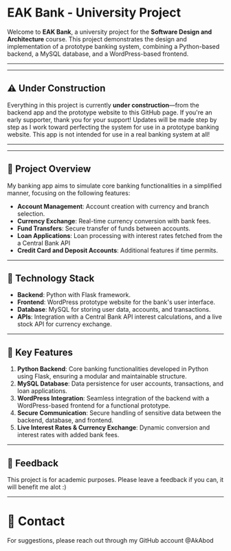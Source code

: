 # EAK Bank - University Project

Welcome to **EAK Bank**, a university project for the **Software Design and Architecture** course. This project demonstrates the design and implementation of a prototype banking system, combining a Python-based backend, a MySQL database, and a WordPress-based frontend.

---
---

## ⚠️ Under Construction

Everything in this project is currently **under construction**—from the backend app and the prototype website to this GitHub page. If you're an early supporter, thank you for your support! Updates will be made step by step as I work toward perfecting the system for use in a prototype banking website. This app is not intended for use in a real banking system at all!

---
---

## 📖 Project Overview

My banking app aims to simulate core banking functionalities in a simplified manner, focusing on the following features:

- **Account Management**: Account creation with currency and branch selection.
- **Currency Exchange**: Real-time currency conversion with bank fees.
- **Fund Transfers**: Secure transfer of funds between accounts.
- **Loan Applications**: Loan processing with interest rates fetched from the a Central Bank API
- **Credit Card and Deposit Accounts**: Additional features if time permits.

---

## 🔧 Technology Stack

- **Backend**: Python with Flask framework.
- **Frontend**: WordPress prototype website for the bank's user interface.
- **Database**: MySQL for storing user data, accounts, and transactions.
- **APIs**: Integration with a Central Bank API interest calculations, and a live stock API for currency exchange.

---

## 🚀 Key Features

1. **Python Backend**: Core banking functionalities developed in Python using Flask, ensuring a modular and maintainable structure.
2. **MySQL Database**: Data persistence for user accounts, transactions, and loan applications.
3. **WordPress Integration**: Seamless integration of the backend with a WordPress-based frontend for a functional prototype.
4. **Secure Communication**: Secure handling of sensitive data between the backend, database, and frontend.
5. **Live Interest Rates & Currency Exchange**: Dynamic conversion and interest rates with added bank fees. 

---

## 🤝 Feedback

This project is for academic purposes. Please leave a feedback if you can, it will benefit me alot :) 

--- 

# 📧 Contact

For suggestions, please reach out through my GitHub account @AkAbod

